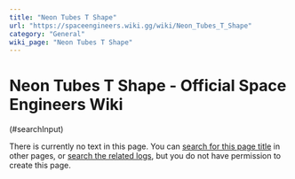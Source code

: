 ```yaml
---
title: "Neon Tubes T Shape"
url: "https://spaceengineers.wiki.gg/wiki/Neon_Tubes_T_Shape"
category: "General"
wiki_page: "Neon Tubes T Shape"
---
```


# Neon Tubes T Shape - Official Space Engineers Wiki

(#searchInput)

There is currently no text in this page. You can [search for this page title](https://spaceengineers.wiki.gg/wiki/Special:Search/Neon_Tubes_T_Shape "Special:Search/Neon Tubes T Shape") in other pages, or [search the related logs](https://spaceengineers.wiki.gg/wiki/Special:Log?page=Neon_Tubes_T_Shape), but you do not have permission to create this page.